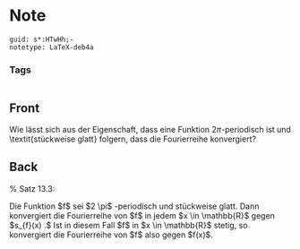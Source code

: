 # Note
```
guid: s*:HTwHh;-
notetype: LaTeX-deb4a
```

### Tags
```
```

## Front
Wie lässt sich aus der Eigenschaft, dass eine Funktion $2\pi$-periodisch ist und \textit{stückweise glatt} folgern, dass die Fourierreihe konvergiert?

## Back
% Satz 13.3: <div>
</div><div>Die Funktion $f$ sei $2 \pi$ -periodisch und stückweise glatt. Dann konvergiert die Fourierreihe von $f$ in jedem $x \in \mathbb{R}$ gegen $s_{f}(x) .$ Ist in diesem Fall $f$ in $x \in \mathbb{R}$ stetig, so konvergiert die Fourierreihe von $f$ also gegen $f(x)$.</div>
